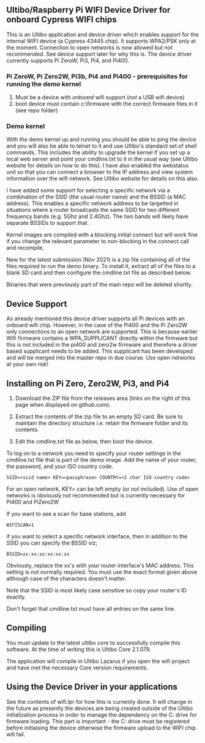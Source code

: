 Ultibo/Raspberry Pi WIFI Device Driver for onboard Cypress WIFI chips
----------------------------------------------------------

This is an Ultibo application and device driver which enables support for the internal WIFI
device (a Cypress 43445 chip). It supports WPA2/PSK only at the moment. Connection to open
networks is now allowed but not recommended. See device support later for why this is.
The device driver currently supports Pi ZeroW, Pi3, Pi4, and Pi400.

### Pi ZeroW, Pi Zero2W, Pi3b, Pi4 and Pi400 - prerequisites for running the demo kernel
1. Must be a device with *onboard* wifi support (*not* a USB wifi device)
2. boot device must contain c:\firmware with the correct firmware files in it (see repo folder)

### Demo kernel
With the demo kernel up and running you should be able to ping the device and you
will also be able to telnet to it and use Ultibo's standard set of shell commands.
This includes the ability to upgrade the kernel if you set up a local web server and point
your cmdline.txt to it in the usual way (see Ultibo website for details on how
to do this).  I have also enabled the webstatus unit so that you can connect a browser
to the IP address and view system information over the wifi network. See Ultibo website
for details on this also.

I have added some support for selecting a specific network via a combination of the
SSID (the usual router name) and the BSSID (a MAC address). This enables a specific network
address to be targetted in situations where a router broadcasts the same SSID for
two different frequency bands (e.g. 5Ghz and 2.4Ghz). The two bands will likely have separate
BSSIDs to support that.

Kernel images are compiled with a blocking initial connect but will work fine if
you change the relevant parameter to non-blocking in the connect call and recompile.

New for the latest submission (Nov 2021) is a zip file containing all of the files
required to run the demo binary. To install it, extract all of the files to a blank 
SD card and then configure the cmdline.txt file as described below.

Binaries that were previously part of the main repo will be deleted shortly.

Device Support
--------------
As already mentioned this device driver supports all Pi devices with an onboard wifi chip.
However, in the case of the Pi400 and the Pi Zero2W only connections to an open
network are supported. This is because earlier Wifi firmware contains a WPA_SUPPLICANT
directly within the firmware but this is not included in the pi400 and zero2w firmware
and therefore a driver based supplicant needs to be added. This supplicant has been
developed and will be merged into the master repo in due course.
Use open networks at your own risk!

Installing on Pi Zero, Zero2W, Pi3, and Pi4
-------------------------------------------
1. Download the ZIP file from the releases area (links on the right of this page when
displayed on github.com). 

2. Extract the contents of the zip file to an empty SD card. Be sure to maintain the 
directory structure i.e. retain the firmware folder and its contents.

3. Edit the cmdline.txt file as below, then boot the device.

To log on to a network you need to specify your router settings in the cmdline.txt file
that is part of the demo image. Add the name of your router, the password, and your 
ISO country code.

    SSID=<ssid name> KEY=<passphrase> COUNTRY=<2 char ISO country code>

For an open network, KEY= can be left empty (or not included). Use of open networks
is obviously not recommended but is currently necessary for Pi400 and PiZero2W

If you want to see a scan for base stations, add

    WIFISCAN=1

if you want to select a specific network interface, then in addition to the SSID you
can specify the BSSID viz;

    BSSID=xx:xx:xx:xx:xx:xx

Obviously, replace the xx's with your router interface's MAC address. This setting
is not normally required. You must use the exact format given above although case 
of the characters doesn't matter.

Note that the SSID is most likely case sensitive so copy your router's ID exactly.

Don't forget that cmdline.txt must have all entries on the same line.

Compiling
---------

You must update to the latest ultibo core to successfully compile this software.
At the time of writing this is Ultibo Core  2.1.079.

The application will compile in Ultibo Lazarus if you open the wifi project and have
met the necessary Core version requirements.

Using the Device Driver in your applications
--------------------------------------------

See the contents of wifi.lpr for how this is currently done. It will change in
the future as presently the devices are being created outside of the Ultibo
initialization process in order to manage the dependency on the C: drive
for firmware loading. This part is important - the C: drive must be registered
before initiaising the device otherwise the firmware upload to the WIFI chip will
fail.
